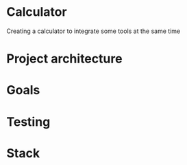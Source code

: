 # Calculator

Creating a calculator to integrate some tools at the same time

# Project architecture

# Goals

# Testing

# Stack
